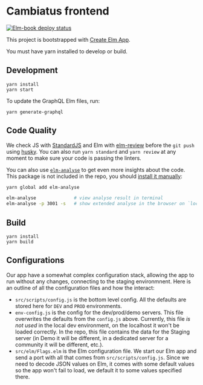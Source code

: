 # Cambiatus frontend

[![Elm-book deploy status](https://api.netlify.com/api/v1/badges/b6672baa-f08f-4a9b-8318-bb2f45c780ea/deploy-status)](https://cambiatus-elm-book.netlify.app/)

This project is bootstrapped with [Create Elm App](https://github.com/halfzebra/create-elm-app).


You must have yarn installed to develop or build.


## Development

```
yarn install
yarn start
```

To update the GraphQL Elm files, run:

```
yarn generate-graphql
```

## Code Quality

We check JS with [StandardJS](https://github.com/standard/standard) and Elm with [elm-review](https://github.com/jfmengels/elm-review)
before the `git push` using [husky](https://github.com/typicode/husky). You can also run `yarn standard` and `yarn review`
at any moment to make sure your code is passing the linters.

You can also use [`elm-analyse`](https://github.com/stil4m/elm-analyse) to get even more insights about the code.
This package is not included in the repo, you should [install it manually](https://github.com/stil4m/elm-analyse#install):

```sh
yarn global add elm-analyse

elm-analyse              # view analyse result in terminal
elm-analyse -p 3001 -s   # show extended analyse in the browser on `localhost:3001`
```


## Build

```
yarn install
yarn build
```

## Configurations

Our app have a somewhat complex configuration stack, allowing the app to run without any changes, connecting to the staging environmnent. Here is an outline of all the configuration files and how the interact:

- `src/scripts/config.js` is the bottom level config. All the defaults are stored here for `DEV` and `PROD` environments.
- `env-config.js` is the config for the dev/prod/demo servers. This file overwrites the defaults from the `config.js` above. Currently, this file _is not used_ in the local dev environment, on the localhost it won't be loaded correctly. In the repo, this file contains the data for the Staging server (in Demo it will be different, in a dedicated server for a community it will be different, etc.).
- `src/elm/Flags.elm` is the Elm configuration file. We start our Elm app and send a port with all that comes from `src/scripts/config.js`. Since we need to decode JSON values on Elm, it comes with some default values so the app won't fail to load, we default it to some values specified there.

